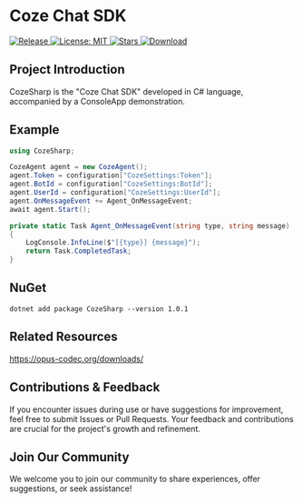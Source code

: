 # Coze Chat SDK
<p>
  <a href="https://github.com/zhulige/coze-sharp/releases/latest">
    <img src="https://img.shields.io/github/v/release/zhulige/coze-sharp?style=flat-square&logo=github&color=blue" alt="Release"/>
  </a>
  <a href="https://opensource.org/licenses/MIT">
    <img src="https://img.shields.io/badge/License-MIT-green.svg?style=flat-square" alt="License: MIT"/>
  </a>
  <a href="https://github.com/zhulige/coze-sharp/stargazers">
    <img src="https://img.shields.io/github/stars/zhulige/coze-sharp?style=flat-square&logo=github" alt="Stars"/>
  </a>
  <a href="https://github.com/zhulige/coze-sharp/releases/latest">
    <img src="https://img.shields.io/github/downloads/zhulige/coze-sharp/total?style=flat-square&logo=github&color=52c41a1&maxAge=86400" alt="Download"/>
  </a>
</p>

## Project Introduction
CozeSharp is the "Coze Chat SDK" developed in C# language, accompanied by a ConsoleApp demonstration.

## Example
``` C#
using CozeSharp;

CozeAgent agent = new CozeAgent();
agent.Token = configuration["CozeSettings:Token"];
agent.BotId = configuration["CozeSettings:BotId"];
agent.UserId = configuration["CozeSettings:UserId"];
agent.OnMessageEvent += Agent_OnMessageEvent;
await agent.Start();

private static Task Agent_OnMessageEvent(string type, string message)
{
    LogConsole.InfoLine($"[{type}] {message}");
    return Task.CompletedTask;
}
```

## NuGet
```
dotnet add package CozeSharp --version 1.0.1
```

## Related Resources
https://opus-codec.org/downloads/

## Contributions & Feedback
If you encounter issues during use or have suggestions for improvement, feel free to submit Issues or Pull Requests. Your feedback and contributions are crucial for the project's growth and refinement.

## Join Our Community
We welcome you to join our community to share experiences, offer suggestions, or seek assistance!
